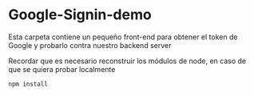 # Google-Signin-demo

Esta carpeta contiene un pequeño front-end para
obtener el token de Google y probarlo contra nuestro
backend server

Recordar que es necesario reconstruir los módulos de
node, en caso de que se quiera probar localmente


```
npm install
```